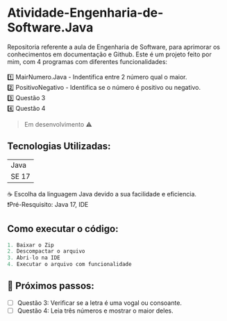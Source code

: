 # Atividade-Engenharia-de-Software.Java
Repositoria referente a aula de Engenharia de Software, para aprimorar os conhecimentos em documentação e Github. Este é um projeto feito por mim, com 4 programas com diferentes funcionalidades:<br><br>
1️⃣ MairNumero.Java - Indentifica entre 2 número qual o maior. <br>
2️⃣ PositivoNegativo - Identifica se o número é positivo ou negativo. <br>
3️⃣ Questão 3 <br>
4️⃣ Questão 4 <br>

>Em desenvolvimento ⚠️

## Tecnologias Utilizadas:
<table>
  <tr>
    <td> Java </td>
  </tr>
  <tr>
    <td> SE 17 </td>
  </tr>
</table>
☕ Escolha da linguagem Java devido a sua facilidade e eficiencia. <br>
❗Pré-Resquisito: Java 17, IDE <br>

## Como executar o código:
```Java
1. Baixar o Zip
2. Descompactar o arquivo
3. Abri-lo na IDE
4. Executar o arquivo com funcionalidade
```

## 👟 Próximos passos:
- [ ] Questão 3: Verificar se a letra é uma vogal ou consoante.
- [ ] Questão 4: Leia três números e mostrar o maior deles.
